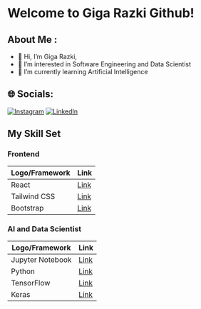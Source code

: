 # Welcome to Giga Razki Github!
## About Me : 
- 👋 Hi, I’m Giga Razki,
- 👀 I’m interested in Software Engineering and Data Scientist 
- 🌱 I’m currently learning Artificial Intelligence 


## 🌐 Socials:
[![Instagram](https://img.shields.io/badge/Instagram-%23E4405F.svg?logo=Instagram&logoColor=white)](https://www.instagram.com/gigarazkiarianda/) 
[![LinkedIn](https://img.shields.io/badge/LinkedIn-%230077B5.svg?logo=linkedin&logoColor=white)](https://www.linkedin.com/in/gigarazkiarianda/)

## My Skill Set

### Frontend

| Logo/Framework | Link                                        |
|----------------|---------------------------------------------|
| React          | [Link](https://reactjs.org/)               |
| Tailwind CSS   | [Link](https://tailwindcss.com/)           |
| Bootstrap      | [Link](https://getbootstrap.com/)          |

### AI and Data Scientist

| Logo/Framework | Link                                        |
|----------------|---------------------------------------------|
| Jupyter Notebook | [Link](https://jupyter.org/)              |
| Python         | [Link](https://www.python.org/)            |
| TensorFlow     | [Link](https://www.tensorflow.org/)        |
| Keras          | [Link](https://keras.io/)                  |

